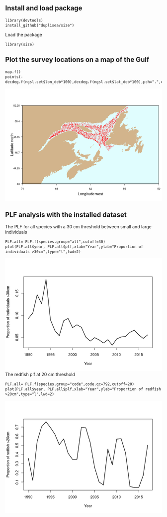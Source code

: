 Install and load package
------------------------

    library(devtools)
    install_github("duplisea/size")

Load the package

    library(size)

Plot the survey locations on a map of the Gulf
----------------------------------------------

    map.f()
    points(-decdeg.f(ngsl.set$lon_deb*100),decdeg.f(ngsl.set$lat_deb*100),pch=".",col="red")

![](README_files/figure-markdown_strict/mapsurvey-1.png)

PLF analysis with the installed dataset
---------------------------------------

The PLF for all species with a 30 cm threshold between small and large
individuals

    PLF.all= PLF.f(species.group="all",cutoff=30)
    plot(PLF.all$year, PLF.all$plf,xlab="Year",ylab="Proportion of individuals >30cm",type="l",lwd=2)

![](README_files/figure-markdown_strict/PLFall-1.png) The redfish plf at
20 cm threshold

    PLF.all= PLF.f(species.group="code",code.qc=792,cutoff=20)
    plot(PLF.all$year, PLF.all$plf,xlab="Year",ylab="Proportion of redfish >20cm",type="l",lwd=2)

![](README_files/figure-markdown_strict/PLFredfish-1.png)
